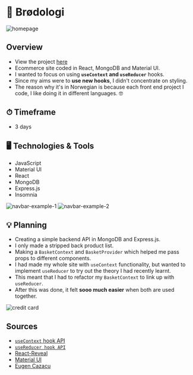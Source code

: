 # 🥐 Brødologi

<img src="https://i.ibb.co/5GsKHsH/Screenshot-2021-01-30-at-20-39-49.png" alt="homepage" />

## Overview

- View the project [here](#)
- Ecommerce site coded in React, MongoDB and Material UI.
- I wanted to focus on using **`useContext` and `useReducer`** hooks.
- Since my aims were to **use new hooks**, I didn't concentrate on styling.
- The reason why it's in Norwegian is because each front end project I code, I like doing it in different languages. 🤓

## ⏱ Timeframe

- 3 days

## 🖥 Technologies & Tools

- JavaScript
- Material UI
- React
- MongoDB
- Express.js
- Insomnia

<img src="https://i.ibb.co/3BMDJxk/Screenshot-2021-01-30-at-21-40-57.png" alt="navbar-example-1" />
<img src="https://i.ibb.co/CBxJs20/Screenshot-2021-01-30-at-21-40-25.png" alt="navbar-example-2" />

## 💡 Planning

- Creating a simple backend API in MongoDB and Express.js.
- I only made a stripped back product list.
- Making a `BasketContext` and `BasketProvider` which helped me pass props to different components.
- I had made my whole site with `useContext` functionality, but wanted to implement `useReducer` to try out the theory I had recently learnt.
- This meant that I had to refactor my `BasketContext` to link up with `useReducer`.
- After this was done, it felt **sooo much easier** when both are used together.

<img src="https://i.ibb.co/tDpmNmg/Screenshot-2021-01-30-at-20-46-10.png" alt="credit card" />

## Sources

- [`useContext` hook API](https://reactjs.org/docs/hooks-reference.html)
- [`useReducer hook API`](https://reactjs.org/docs/hooks-reference.html)
- [React-Reveal](https://www.react-reveal.com/)
- [Material UI](https://material-ui.com/)
- [Eugen Cazacu](https://www.youtube.com/watch?v=hhAT0CJDWqM&t=1525s)
